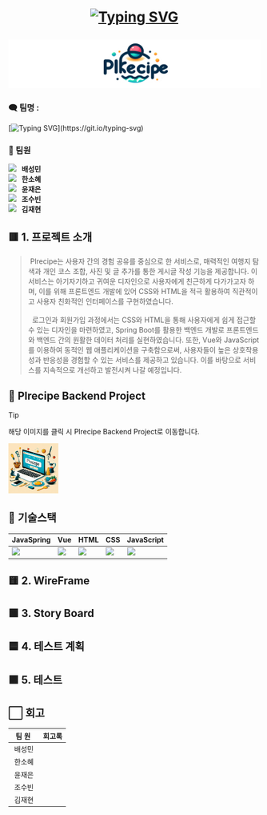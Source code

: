 # <p align="center">[![Typing SVG](https://readme-typing-svg.demolab.com?font=Fira+Code&weight=700&size=27&pause=1000&color=5EE4F7&random=false&width=435&lines=%E2%9A%BEPlrecipe%F0%9F%8D%B3)](https://git.io/typing-svg)</p>

<p align="center"></p>

<img src="readme_image/akwsk_title.png">


###  🗨️ 팀명 : 
[![Typing SVG](https://readme-typing-svg.demolab.com?font=Fira+Code&weight=700&size=24&pause=1000&color=F7EC07&random=false&width=435&lines=6CanDoIt!)](https://git.io/typing-svg)

###  🔻 팀원
 
[<img src="https://img.shields.io/badge/Github-Link-181717?logo=Github">](https://github.com/mini-xi) <strong>&nbsp;&nbsp;배성민</strong> <br>
[<img src="https://img.shields.io/badge/Github-Link-181717?logo=Github">](https://github.com/Sosohy) <strong>&nbsp;&nbsp;한소혜</strong> <br>
[<img src="https://img.shields.io/badge/Github-Link-181717?logo=Github">](https://github.com/yunjaeeun) <strong>&nbsp;&nbsp;윤재은</strong> <br>
[<img src="https://img.shields.io/badge/Github-Link-181717?logo=Github">](https://github.com/chosoobin37) <strong>&nbsp;&nbsp;조수빈</strong> <br>
[<img src="https://img.shields.io/badge/Github-Link-181717?logo=Github">](https://github.com/jaehyeon-SMU) <strong>&nbsp;&nbsp;김재현</strong> <br>

## 🟥 1. 프로젝트 소개

> &nbsp;Plrecipe는 사용자 간의 경험 공유를 중심으로 한 서비스로, 매력적인 여행지 탐색과 개인 코스 조합, 사진 및 글 추가를 통한 게시글 작성 기능을 제공합니다. 이 서비스는 아기자기하고 귀여운 디자인으로 사용자에게 친근하게 다가가고자 하며, 이를 위해 프론트엔드 개발에 있어 CSS와 HTML을 적극 활용하여 직관적이고 사용자 친화적인 인터페이스를 구현하였습니다.<br><br>&nbsp; 로그인과 회원가입 과정에서는 CSS와 HTML을 통해 사용자에게 쉽게 접근할 수 있는 디자인을 마련하였고, Spring Boot를 활용한 백엔드 개발로 프론트엔드와 백엔드 간의 원활한 데이터 처리를 실현하였습니다. 또한, Vue와 JavaScript를 이용하여 동적인 웹 애플리케이션을 구축함으로써, 사용자들이 높은 상호작용성과 반응성을 경험할 수 있는 서비스를 제공하고 있습니다. 이를 바탕으로 서비스를 지속적으로 개선하고 발전시켜 나갈 예정입니다.

## 📝 Plrecipe Backend Project

> [!Tip]
> 해당 이미지를 클릭 시 Plrecipe Backend Project로 이동합니다.
<a href="https://github.com/beyond-sw-camp/be04-2nd-6candoit-plrecipe">
    <img src="readme_image/plplpl.png" alt="Project Logo" width="100" height="100"/>
</a>

## 💾 기술스택
<div align="center">

|JavaSpring|Vue|HTML|CSS|JavaScript|
|---|---|---|---|---|
|<img src="https://img.shields.io/badge/Spring-6DB33F?style=for-the-badge&logo=Spring&logoColor=white">|<img src="https://img.shields.io/badge/Vue-4FC08D?style=for-the-badge&logo=Vue.js&logoColor=white">|<img src="https://img.shields.io/badge/HTML-E34F26?style=for-the-badge&logo=HTML5&logoColor=white">|<img src="https://img.shields.io/badge/CSS-1572B6?style=for-the-badge&logo=CSS3&logoColor=white">|<img src="https://img.shields.io/badge/JavaScript-F7DE1E?style=for-the-badge&logo=JavaScript&logoColor=white">|

</div>


## 🟨 2. WireFrame

## 🟩 3. Story Board

## 🟦 4. 테스트 계획

## 🟪 5. 테스트


## ⬜ 회고

|&nbsp;&nbsp;팀&nbsp;원&nbsp;&nbsp;&nbsp;|회고록|
|:---:|---|
|배성민||
|한소혜||
|윤재은||
|조수빈||
|김재현||
